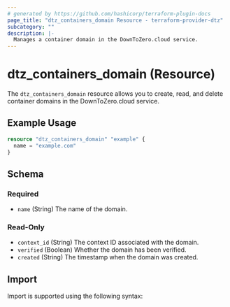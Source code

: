 ```yaml
---
# generated by https://github.com/hashicorp/terraform-plugin-docs
page_title: "dtz_containers_domain Resource - terraform-provider-dtz"
subcategory: ""
description: |-
  Manages a container domain in the DownToZero.cloud service.
---
```


# dtz_containers_domain (Resource)

The `dtz_containers_domain` resource allows you to create, read, and delete container domains in the DownToZero.cloud service.

## Example Usage

```terraform
resource "dtz_containers_domain" "example" {
  name = "example.com"
}
```


## Schema

### Required

- `name` (String) The name of the domain.

### Read-Only

- `context_id` (String) The context ID associated with the domain.
- `verified` (Boolean) Whether the domain has been verified.
- `created` (String) The timestamp when the domain was created.

## Import

Import is supported using the following syntax:
